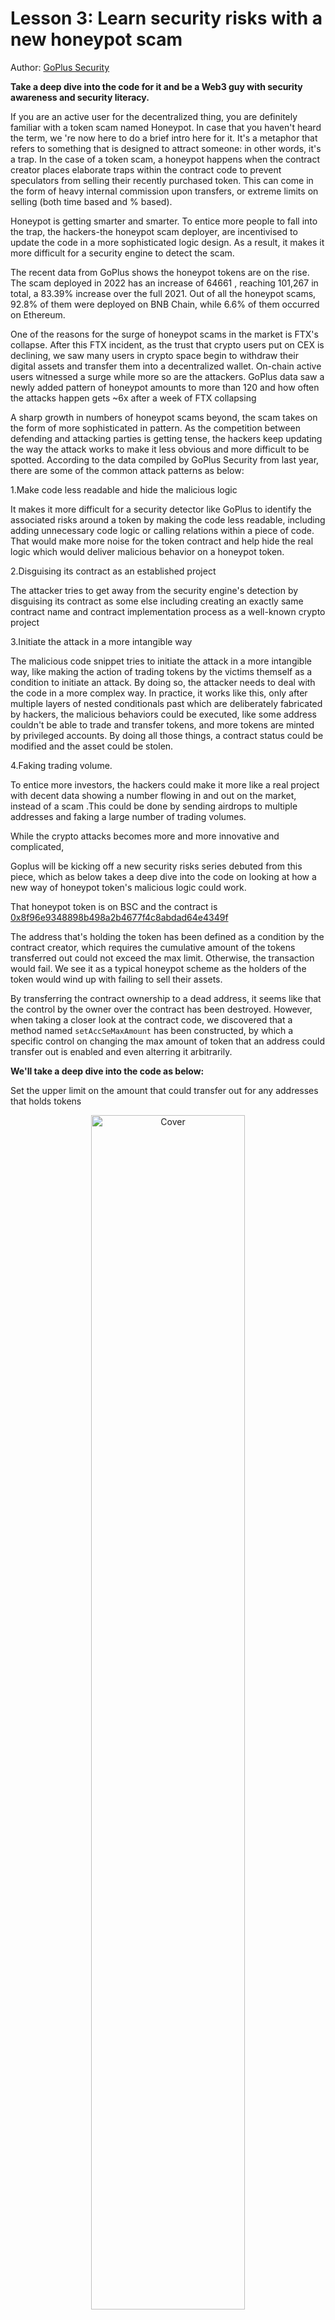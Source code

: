 # Lesson 3: Learn security risks with a new honeypot scam

Author: [GoPlus Security](https://twitter.com/GoplusSecurity)

**Take a deep dive into the code for it and be a Web3 guy with security awareness and security literacy.**

If you are an active user for the decentralized thing, you are definitely familiar with a token scam named Honeypot. In case that you haven't heard the term, we 're now here to do a brief intro here for it. It's a metaphor that refers to something that is designed to attract someone: in other words, it's a trap. In the case of a token scam, a honeypot happens when the contract creator places elaborate traps within the contract code to prevent speculators from selling their recently purchased token. This can come in the form of heavy internal commission upon transfers, or extreme limits on selling (both time based and % based).

Honeypot is getting smarter and smarter. To entice more people to fall into the trap, the hackers-the honeypot scam deployer, are incentivised to update the code in a more sophisticated logic design. As a result, it makes it more difficult for a security engine to detect the scam.

The recent data from GoPlus shows the honeypot tokens are on the rise. The scam deployed in 2022 has an increase of 64661 , reaching 101,267 in total, a 83.39% increase over the full 2021. Out of all the honeypot scams, 92.8% of them were deployed on BNB Chain, while 6.6% of them occurred on Ethereum.

One of the reasons for the surge of honeypot scams in the market is FTX's collapse. After this FTX incident, as the trust that crypto users put on CEX is declining, we saw many users in crypto space begin to withdraw their digital assets and transfer them into a decentralized wallet. On-chain active users witnessed a surge while more so are the attackers. GoPlus data saw a newly added pattern of honeypot amounts to more than 120 and how often the attacks happen gets ~6x after a week of FTX collapsing

A sharp growth in numbers of honeypot scams beyond, the scam takes on the form of more sophisticated in pattern. As the competition between defending and attacking parties is getting tense, the hackers keep updating the way the attack works to make it less obvious and more difficult to be spotted. According to the data compiled by GoPlus Security from last year, there are some of the common attack patterns as below:

1.Make code less readable and hide the malicious logic

It makes it more difficult for a security detector like GoPlus to identify the associated risks around a token by making the code less readable, including adding unnecessary code logic or calling relations within a piece of code. That would make more noise for the token contract and help hide the real logic which would deliver malicious behavior on a honeypot token.

2.Disguising its contract as an established project

The attacker tries to get away from the security engine's detection by disguising its contract as some else including creating an exactly same contract name and contract implementation process as a well-known crypto project

3.Initiate the attack in a more intangible way

The malicious code snippet tries to initiate the attack in a more intangible way, like making the action of trading tokens by the victims themself as a condition to initiate an attack. By doing so, the attacker needs to deal with the code in a more complex way. In practice, it works like this, only after multiple layers of nested conditionals past which are deliberately fabricated by hackers, the malicious behaviors could be executed, like some address couldn't be able to trade and transfer tokens, and more tokens are minted by privileged accounts. By doing all those things, a contract status could be modified and the asset could be stolen.

4.Faking trading volume.

To entice more investors, the hackers could make it more like a real project with decent data showing a number flowing in and out on the market, instead of a scam .This could be done by sending airdrops to multiple addresses and faking a large number of trading volumes.

While the crypto attacks becomes more and more innovative and complicated,

Goplus will be kicking off a new security risks series debuted from this piece, which as below takes a deep dive into the code on looking at how a new way of honeypot token's malicious logic could work.

That honeypot token is on BSC and the contract is [0x8f96e9348898b498a2b4677f4c8abdad64e4349f](https://bscscan.com/address/0x8f96e9348898b498a2b4677f4c8abdad64e4349f#code)

The address that's holding the token has been defined as a condition by the contract creator, which requires the cumulative amount of the tokens transferred out could not exceed the max limit. Otherwise, the transaction would fail. We see it as a typical honeypot scheme as the holders of the token would wind up with failing to sell their assets.

By transferring the contract ownership to a dead address, it seems like that the control by the owner over the contract has been destroyed. However, when taking a closer look at the contract code, we discovered that a method named `setAccSeMaxAmount` has been constructed, by which a specific control on changing the max amount of token that an address could transfer out is enabled and even alterring it arbitrarily.

**We'll take a deep dive into the code as below:**

Set the upper limit on the amount that could transfer out for any addresses that holds tokens

<div align=center>
<img src="https://user-images.githubusercontent.com/52526645/212792084-4acc8745-c74b-4b95-943c-5d4cb87595f5.png" alt="Cover" width="70%"/>
</div>

As seen in the snippet above, we see that a condition is placed on the sell order. On line 492, `to == uniswapV2Pair` defines a condition that a token selling is happening.

In this condition, the max amount of the token that could be transferred out has been placed on the address via the condition of `\_accSeAmount[from] \> 0`, and it would then accumulate the amount of tokens that have been transferred out at the moment from this address and then store it in `\_accSeAmount[from]` . Next in line 495, we see a condition has been placed for the execution of the transaction. That is the execution only works when the max amount of tokens that could be transferred out (sell included) placed on the address equals to or greater than the cumulative amount of tokens that has been transferred out for the given address. Otherwise, the transaction would fail.

By doing this, a limit on selling has been placed on a certain address , which is the upper amount of the token that could be sold. But how did hackers locate the addresses?

#### **An extra method of setAccSeMaxAmount controlled by contractSender1**

Check the owner of the contract address on etherscan and we see ownership of the contract has been transferred to the dead address.

That means the owner's control over the contract has been disabled. Then how could \_accSeMaxAmount[from] could work in such a situation?

<div align=center>
<img src="https://user-images.githubusercontent.com/52526645/212792191-c58d2398-c9e4-4d5f-a834-1aa3204cdd9d.png" alt="Cover" width="80%"/>
</div>

However, when taking a closer look at the code, we see that an extra method in the name of setAccSeMaxAmount has been constructed, which could determine the max amount of tokens that could be transferred out for a given address. We see this method could be only controlled by a variable named contractSender1, which is assigned to the contract creator via contractSender1 = msg.sender.

<div align=center>
<img src="https://user-images.githubusercontent.com/52526645/212792240-dfceb1d1-5593-4048-9805-a74d378b0f9c.png" alt="Cover" width="80%"/>
</div>

Now it seems like that the permission to call all the methods for the owner has been disabled. However, when taking a closer look on the contract code, we discovered that, a method named `setAccSeMaxAmount` has been constructed and can only be called by contractSender1, by which a specific control over writing the max amount of token that an address could transfer out has been retained and even alterring it arbitrarily.

#### **Listening for the off-chain event to target the addresses**

Check the on-chain activities and we see that the contract address keeps calling the method of setAccSeMaxAmount. By doing this, a limit on selling has been placed on a certain address , which is the upper amount of the token that could be sold. But how did hackers locate the addresses? By checking the corresponding transaction details, we found that the hacker had collected the addresses by listening for the off-chain event. Once a new holder exists, the new address would be added to a blacklist.

<div align=center>
<img src="https://user-images.githubusercontent.com/52526645/212792296-a12cdbf0-ea3a-41b2-a1a8-039e7c0589a9.png" alt="Cover" width="80%"/>
</div>

If the cumulated number of the token sold by the addresses from the blacklist exceeds the limit, the transaction will fail.

As hackers continue to iterate on their attack schemes, the security defense has become an extremely challenging task.

GoPlus security engine keeps an eye on all those attack vectors 24/7 around the clock and would never stop scanning the security risks associated with the token. In the same way,as a regular crypto user, we should never stop learning and honing our craft to be a web3 user with security awareness and security literacy. Only in this way can we protect against all those innovative but creepy risks.

